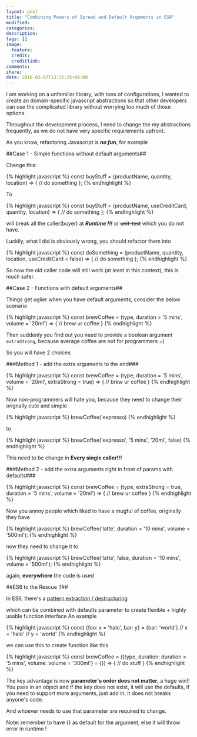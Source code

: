 ```yaml
---
layout: post
title: "Combining Powers of Spread and Default Arguments in ES6"
modified:
categories: 
description:
tags: []
image:
  feature:
  credit:
  creditlink:
comments:
share:
date: 2016-03-07T13:35:25+08:00
---
```


I am working on a unfamiliar library, with tons of configurations, I wanted to create an domain-specific javascript
abstractions so that other developers can use the complicated library without worrying too much of those options.

Throughout the development process, I need to change the my abstractions frequently, as we do not have very specific
requirements upfront.

As you know, refactoring Javascript is ***no fun***, for example

##Case 1 - Simple functions without default arguments##

Change this:

{% highlight javascript %}
const buyStuff = (productName, quantity, location) => { // do something };
{% endhighlight %}

To

{% highlight javascript %}
const buyStuff = (productName, useCreditCard, quantity, location) => { // do something };
{% endhighlight %}

will break all the caller(buyer) at ***Runtime !!!*** or ~~unit-test~~ which you do not have.

Luckily, what I did is obviously wrong, you should refactor them into

{% highlight javascript %}
const doSomething = (productName, quantity, location, useCreditCard = false) => { // do something };
{% endhighlight %}

So now the old caller code will still work (at least in this context), this is much safer.

##Case 2 - Functions with default arguments##

Things get uglier when you have default arguments, consider the below scenario

{% highlight javascript %}
const brewCoffee = (type, duration = '5 mins', volume = '20ml') => { // brew ur coffee }
{% endhighlight %}

Then suddenly you find out you need to provide a boolean argument `extraStrong`, because average coffee are not for
programmers  =)

So you will have 2 choices

###Method 1 - add the extra arguments to the end###

{% highlight javascript %}
const brewCoffee = (type, duration = '5 mins', volume = '20ml', extraStrong = true) => { // brew ur coffee }
{% endhighlight %}

Now non-programmers will hate you, because they need to change their orignally cute and simple


{% highlight javascript %}
brewCoffee('expresso)
{% endhighlight %}

to

{% highlight javascript %}
brewCoffee('expresso', '5 mins', '20ml', false)
{% endhighlight %}

This need to be change in **Every single caller!!!**

###Method 2 - add the extra arguments right in front of params with defaults###

{% highlight javascript %}
const brewCoffee = (type, extraStrong = true, duration = '5 mins', volume = '20ml') => { // brew ur coffee }
{% endhighlight %}

Now you annoy people which liked to have a mugful of coffee, originally they have

{% highlight javascript %}
brewCoffee('latte', duration = '10 mins', volume = '500ml');
{% endhighlight %}

now they need to change it to

{% highlight javascript %}
brewCoffee('latte', false, duration = '10 mins', volume = '500ml');
{% endhighlight %}

again, **everywhere** the code is used


##ES6 to the Rescue !!##

In ES6, there's a [pattern extraction / destructuring](https://github.com/lukehoban/es6features#destructuring)

which can be combined with defaults parameter to create flexible + highly usable function interface
An example

{% highlight javascript %}
const {foo: x = 'halo', bar: y} = {bar: 'world'}
// x = 'halo'
// y = 'world'
{% endhighlight %}

we can use this to create function like this

{% highlight javascript %}
const brewCoffee = ({type, duration: duration = '5 mins', volume: volume = '300ml'} = {}) => { // do stuff }
{% endhighlight %}

The key advantage is now **parameter's order does not matter**, a huge win!!
You pass in an object and if the key does not exist, it will use the defaults, if you need to support more arguments,
just add in, it does not breaks anyone's code.

And whoever needs to use that parameter are required to change.

Note: remember to have {} as default for the argument, else it will throw error in runtime !

